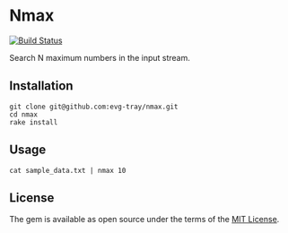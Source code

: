 # Nmax

[![Build Status](https://travis-ci.org/evg-tray/nmax.svg?branch=master)](https://travis-ci.org/evg-tray/nmax)

Search N maximum numbers in the input stream.

## Installation

```
git clone git@github.com:evg-tray/nmax.git
cd nmax
rake install
```

## Usage

```
cat sample_data.txt | nmax 10
```

## License

The gem is available as open source under the terms of the [MIT License](https://opensource.org/licenses/MIT).
